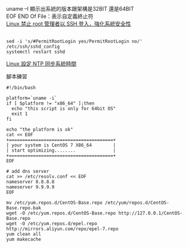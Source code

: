 uname –I 顯示出系統的版本跟架構是32BIT 還是64BIT<br>
EOF END Of File：表示自定義終止符<br>
[Linux 禁止 root 管理者以 SSH 登入，強化系統安全性](https://blog.gtwang.org/linux/howto-disable-ssh-root-login-in-linux)<br>
<br>
~~~
sed -i 's/#PermitRootLogin yes/PermitRootLogin no/' /etc/ssh/sshd_config
systemctl restart sshd
~~~

[Linux 設定 NTP 同步系統時間](https://blog.gtwang.org/linux/linux-ntp-installation-and-configuration-tutorial/)<br>


腳本練習<br>
~~~
#!/bin/bash

platform=`uname -i`
if [ $platform != "x86_64" ];then
  echo "this script is only for 64bit OS"
  exit 1
fi

echo "the platform is ok"
cat << EOF
+=======================================+
| your system is CentOS 7 X86_64        |
| start optimizing........              |
+=======================================+
EOF

# add dns server
cat >> /etc/resolv.conf << EOF
nameserver 8.8.8.8
nameserver 9.9.9.9
EOF

mv /etc/yum.repos.d/CentOS-Base.repo /etc/yum/repos.d/CentOS-Base.repo.bak
wget -O /etc/yum.repos.d/CentOS-Base.repo http://127.0.0.1/CentOS-Base.repo
wget -O /etc/yum.repos.d/epel.repo http://mirrors.aliyun.com/repo/epel-7.repo
yum clean all
yum makecache
~~~



